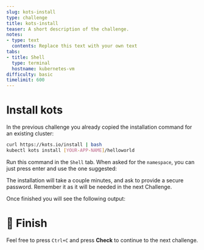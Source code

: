 ```yaml
---
slug: kots-install
type: challenge
title: kots-install
teaser: A short description of the challenge.
notes:
- type: text
  contents: Replace this text with your own text
tabs:
- title: Shell
  type: terminal
  hostname: kubernetes-vm
difficulty: basic
timelimit: 600
---
```

 Install kots
================

In the previous challenge you already copied the installation command for an existing cluster:
```bash
curl https://kots.io/install | bash
kubectl kots install [YOUR-APP-NAME]/helloworld
```

Run this command in the `Shell` tab. When asked for the `namespace`, you can just press enter and use the one suggested:



The installation will take a couple minutes, and ask to provide a secure password. Remember it as it will be needed in the next Challenge.



Once finished you will see the following output:



🏁 Finish
=========

Feel free to press `Ctrl+C` and press **Check** to continue to the next challenge.
